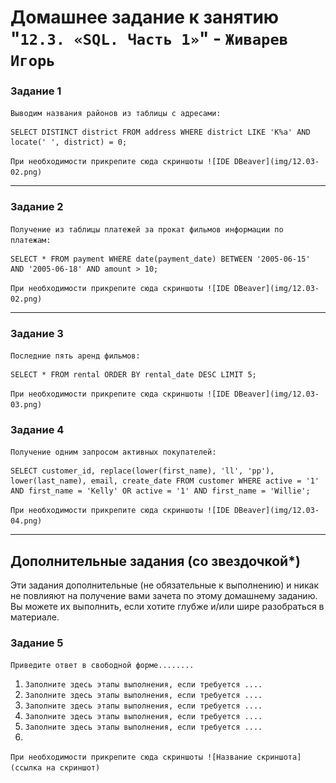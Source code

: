 # Домашнее задание к занятию "`12.3. «SQL. Часть 1»`" - `Живарев Игорь`



### Задание 1

`Выводим названия районов из таблицы с адресами:`


```
SELECT DISTINCT district FROM address WHERE district LIKE 'K%a' AND locate(' ', district) = 0;

```

`При необходимости прикрепитe сюда скриншоты
![IDE DBeaver](img/12.03-02.png)`


---

### Задание 2

`Получение из таблицы платежей за прокат фильмов информации по платежам:`
 

```
SELECT * FROM payment WHERE date(payment_date) BETWEEN '2005-06-15' AND '2005-06-18' AND amount > 10;

```

`При необходимости прикрепитe сюда скриншоты
![IDE DBeaver](img/12.03-02.png)`


---

### Задание 3

`Последние пять аренд фильмов:`

```
SELECT * FROM rental ORDER BY rental_date DESC LIMIT 5;

```

`При необходимости прикрепитe сюда скриншоты
![IDE DBeaver](img/12.03-03.png)`

### Задание 4

`Получение одним запросом активных покупателей:`

```
SELECT customer_id, replace(lower(first_name), 'll', 'pp'), lower(last_name), email, create_date FROM customer WHERE active = '1' AND first_name = 'Kelly' OR active = '1' AND first_name = 'Willie';

```

`При необходимости прикрепитe сюда скриншоты
![IDE DBeaver](img/12.03-04.png)`

---
## Дополнительные задания (со звездочкой*)

Эти задания дополнительные (не обязательные к выполнению) и никак не повлияют на получение вами зачета по этому домашнему заданию. Вы можете их выполнить, если хотите глубже и/или шире разобраться в материале.

### Задание 5

`Приведите ответ в свободной форме........`

1. `Заполните здесь этапы выполнения, если требуется ....`
2. `Заполните здесь этапы выполнения, если требуется ....`
3. `Заполните здесь этапы выполнения, если требуется ....`
4. `Заполните здесь этапы выполнения, если требуется ....`
5. `Заполните здесь этапы выполнения, если требуется ....`
6. 

`При необходимости прикрепитe сюда скриншоты
![Название скриншота](ссылка на скриншот)`

